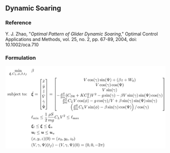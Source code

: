 ## Dynamic Soaring

### Reference
Y. J. Zhao, "*Optimal Pattern of Glider Dynamic Soaring*," Optimal Control Applications and Methods, vol. 25, no. 2, pp. 67-89, 2004, doi: 10.1002/oca.710

### Formulation
![formulation](assets/formulation.svg)

<!-- ### Solution -->